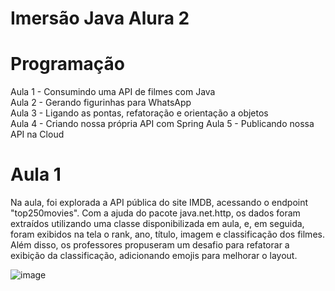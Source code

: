 # Imersão Java Alura 2

# Programação

Aula 1 - Consumindo uma API de filmes com Java </br>
Aula 2 - Gerando figurinhas para WhatsApp </br>
Aula 3 - Ligando as pontas, refatoração e orientação a objetos </br>
Aula 4 - Criando nossa própria API com Spring Aula 5 - Publicando nossa API na Cloud

# Aula 1 

Na aula, foi explorada a API pública do site IMDB, acessando o endpoint "top250movies". Com a ajuda do pacote java.net.http, os dados foram extraídos utilizando uma classe disponibilizada em aula, e, em seguida, foram exibidos na tela o rank, ano, título, imagem e classificação dos filmes. 
Além disso, os professores propuseram um desafio para refatorar a exibição da classificação, adicionando emojis para melhorar o layout.


![image](https://user-images.githubusercontent.com/75283897/228084629-53fc67de-b445-4314-b814-0ef06d895d72.png)

